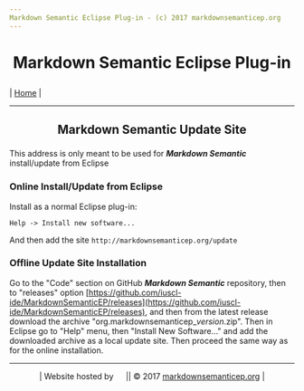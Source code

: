 ```yaml
---
Markdown Semantic Eclipse Plug-in - (c) 2017 markdownsemanticep.org
---
```


# <p align="center">Markdown Semantic Eclipse Plug-in</p>

| [Home](../index.html) |
***

## <p align="center">Markdown Semantic Update Site</p>

This address is only meant to be used for ***Markdown Semantic*** install/update from Eclipse

### Online Install/Update from Eclipse

Install as a normal Eclipse plug-in:

``` Eclipse
Help -> Install new software...
```    
    
And then add the site `http://markdownsemanticep.org/update`

### Offline Update Site Installation

Go to the "Code" section on GitHub ***Markdown Semantic*** repository, then to "releases" option [https://github.com/iuscl-ide/MarkdownSemanticEP/releases](https://github.com/iuscl-ide/MarkdownSemanticEP/releases), and then from the latest release download the archive "org.markdownsemanticep_*version*.zip". Then in Eclipse go to "Help" menu, then "Install  New Software..." and add the downloaded archive as a local update site. Then proceed  the same way as for the online installation.

***
<p align="center">| Website hosted by <img style="height:14px;" src="https://assets-cdn.github.com/images/modules/logos_page/GitHub-Logo.png"> || &copy; 2017 <a href="http://markdownsemanticep.org">markdownsemanticep.org</a> |</p>